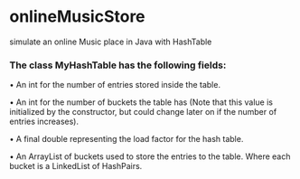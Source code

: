 # onlineMusicStore
simulate an online Music place in Java with HashTable

### The class MyHashTable has the following fields:

• An int for the number of entries stored inside the table.

• An int for the number of buckets the table has (Note that this value is initialized by the constructor, but could change later on if the number of entries increases).

• A final double representing the load factor for the hash table.

• An ArrayList of buckets used to store the entries to the table. Where each bucket is a
LinkedList of HashPairs.
